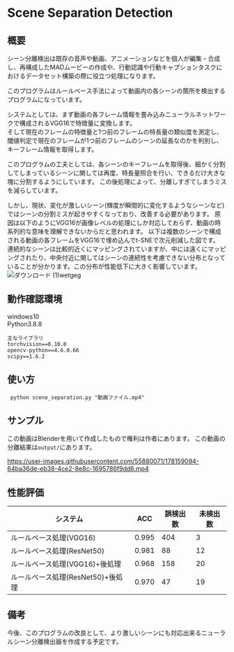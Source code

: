 # Scene Separation Detection
## 概要


シーン分離検出は既存の音声や動画、アニメーションなどを個人が編集・合成し、再構成したMADムービーの作成や、行動認識や行動キャプションタスクにおけるデータセット構築の際に役立つ処理になります。

このプログラムはルールベース手法によって動画内の各シーンの箇所を検出するプログラムになっています。

システムとしては、まず動画の各フレーム情報を畳み込みニューラルネットワークで構成されるVGG16で特徴量に変換します。\
そして現在のフレームの特徴量と1つ前のフレームの特長量の類似度を測定し、閾値判定で現在のフレームが1つ前のフレームのシーンの延長なのかを判別し、キーフレーム情報を取得します。

このプログラムの工夫としては、各シーンのキーフレームを取得後、細かく分割してしまっているシーンに関しては再度、特長量照合を行い、できるだけ大きな塊に分割するようにしています。
この後処理によって、分離しすぎてしまうミスを減らしています。

しかし、現状、変化が激しいシーン(輝度が瞬間的に変化するようなシーンなど)ではシーンの分割ミスが起きやすくなっており、改善する必要があります。
原因は以下のようにVGG16が画像レベルの処理にしか対応しておらず、動画の時系列的な意味を理解できないからだと思われます。
以下は複数のシーンで構成される動画の各フレームをVGG16で埋め込んでt-SNEで次元削減した図です。
連続的なシーンは比較的近くにマッピングされていますが、中には遠くにマッピングされたり、中央付近に関してはシーンの連続性を考慮できない分布となっていることが分かります。この分布が性能低下に大きく影響しています。
![ダウンロード (1)wetgeg](https://user-images.githubusercontent.com/55880071/185231788-4549ef4b-0800-4c8d-8222-dc94b8926b03.png)

## 動作確認環境
windows10\
Python3.8.8
```
主なライブラリ
torchvision==0.10.0
opencv-python==4.6.0.66
scipy==1.6.2
```
## 使い方
``` python scene_separation.py "動画ファイル.mp4"```

## サンプル
この動画はBlenderを用いて作成したもので権利は作者にあります。
この動画の分離結果は`output/`にあります。

https://user-images.githubusercontent.com/55880071/178159094-64ba36de-eb38-4ce2-8e8c-1695786f9dd6.mp4

## 性能評価
|  システム  |  ACC  | 誤検出数 | 未検出数|
| ---- | ---- | ---- | ---- |
| ルールベース処理(VGG16)  | 0.995 | 404 | 3 |
| ルールベース処理(ResNet50)  | 0.981 | 88 | 12 |
| ルールベース処理(VGG16)+後処理| 0.968 | 158 | 20 |
| ルールベース処理(ResNet50)+後処理| 0.970 | 47 | 19 |


## 備考
今後、このプログラムの改良として、より激しいシーンにも対応出来るニューラルシーン分離検出器を作成する予定です。


